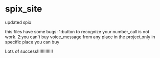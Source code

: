 # spix_site
updated spix

this files have some bugs:
1:button to recognize your number_call is not work.
2:you can't buy voice_message from any place in the project,only in specific place you can buy

Lots of success!!!!!!!!!!!!!
